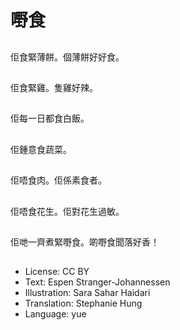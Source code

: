 # 嘢食

##
佢食緊薄餅。個薄餅好好食。

##
佢食緊雞。隻雞好辣。

##
佢每一日都食白飯。

##
佢鍾意食蔬菜。

##
佢唔食肉。佢係素食者。

##
佢唔食花生。佢對花生過敏。

##
佢哋一齊煮緊嘢食。啲嘢食聞落好香！

##
* License: CC BY
* Text: Espen Stranger-Johannessen
* Illustration: Sara Sahar Haidari
* Translation: Stephanie Hung
* Language: yue
